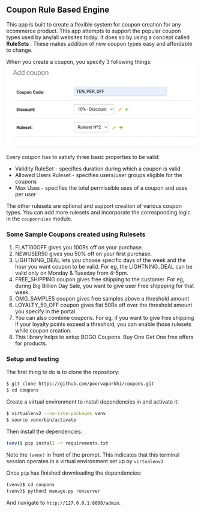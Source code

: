 ## Coupon Rule Based Engine ###

This app is built to create a flexible system for coupon creation for any ecommerce product.
This app attempts to support the popular coupon types used by any/all websites today.
It does so by using a concept called <b>RuleSets  </b>. These makes addition of new coupon types easy and affordable to change.

When you create a coupon, you specify 3 following things:
<img src="img_2.png" width="600">

Every coupon has to satisfy three basic properties to be valid:
* Validity RuleSet - specifies duration during which a coupon is valid
* Allowed Users Ruleset - specifies users/user groups eligible for the coupons
* Max Uses - specifies the total permissible uses of a coupon and uses per user

The other rulesets are optional and support creation of various coupon types. You can add more rulesets and incorporate the corresponding logic in the `couponrules` module.

### Some Sample Coupons created using Rulesets

1. FLAT100OFF gives you 100Rs off on your purchase. 
2. NEWUSER50 gives you 50% off on your first purchase.
3. LIGHTNING_DEAL lets you choose specific days of the week and the hour you want coupon to be valid. For eg, the LIGHTNING_DEAL can be valid only on Monday & Tuesday from 4-5pm. 
4. FREE_SHIPPING coupon gives free shipping to the customer. For eg, during Big Billion Day Sale, you want to give user Free shippping for that week.
5. OMG_SAMPLES coupon gives free samples above a threshold amount
6. LOYALTY_50_OFF coupon gives flat 50Rs off over the threshold amount you specify in the portal.
7. You can also combine coupons. For eg, if you want to give free shipping if your loyalty points exceed a threshold, you can enable those rulesets while coupon creation.
8. This library helps to setup BOGO Coupons. Buy One Get One free offers for products.

### Setup and testing

The first thing to do is to clone the repository:

```sh
$ git clone https://github.com/poorvaparkhi/coupons.git
$ cd coupons
```

Create a virtual environment to install dependencies in and activate it:

```sh
$ virtualenv2 --no-site-packages venv
$ source venv/bin/activate
```

Then install the dependencies:

```sh
(env)$ pip install -r requirements.txt
```
Note the `(venv)` in front of the prompt. This indicates that this terminal
session operates in a virtual environment set up by `virtualenv2`.

Once `pip` has finished downloading the dependencies:
```sh
(venv)$ cd coupons
(venv)$ python3 manage.py runserver
```
And navigate to `http://127.0.0.1:8000/admin`.
